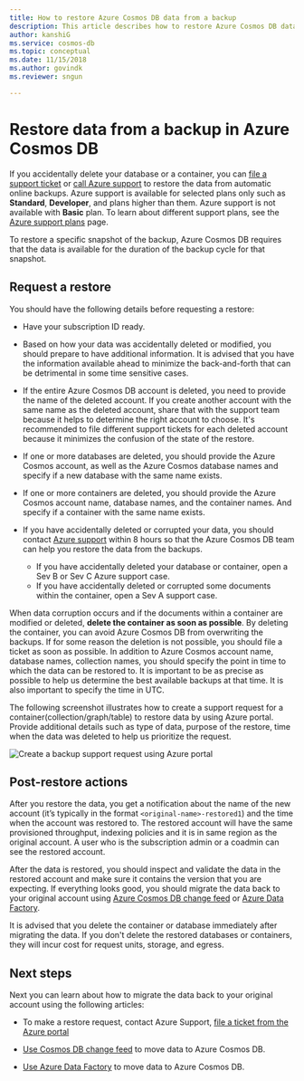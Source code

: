 ```yaml
---
title: How to restore Azure Cosmos DB data from a backup
description: This article describes how to restore Azure Cosmos DB data from a backup, how to contact Azure support to restore data, steps to take after the data is restored. 
author: kanshiG
ms.service: cosmos-db
ms.topic: conceptual
ms.date: 11/15/2018
ms.author: govindk
ms.reviewer: sngun

---
```


# Restore data from a backup in Azure Cosmos DB 

If you accidentally delete your database or a container, you can [file a support ticket]( https://portal.azure.com/?#blade/Microsoft_Azure_Support/HelpAndSupportBlade) or [call Azure support]( https://azure.microsoft.com/support/options/) to restore the data from automatic online backups. Azure support is available for selected plans only such as **Standard**, **Developer**, and plans higher than them. Azure support is not available with **Basic** plan. To learn about different support plans, see the [Azure support plans](https://azure.microsoft.com/support/plans/) page. 

To restore a specific snapshot of the backup, Azure Cosmos DB requires that the data is available for the duration of the backup cycle for that snapshot.

## Request a restore

You should have the following details before requesting a restore:

* Have your subscription ID ready.

* Based on how your data was accidentally deleted or modified, you should prepare to have additional information. It is advised that you have the information available ahead to minimize the back-and-forth that can be detrimental in some time sensitive cases.

* If the entire Azure Cosmos DB account is deleted, you need to provide the name of the deleted account. If you create another account with the same name as the deleted account, share that with the support team because it helps to determine the right account to choose. It's recommended to file different support tickets for each deleted account because it minimizes the confusion of the state of the restore.

* If one or more databases are deleted, you should provide the Azure Cosmos account, as well as the Azure Cosmos database names and specify if a new database with the same name exists.

* If one or more containers are deleted, you should provide the Azure Cosmos account name, database names, and the container names. And specify if a container with the same name exists.

* If you have accidentally deleted or corrupted your data, you should contact [Azure support](https://azure.microsoft.com/support/options/) within 8 hours so that the Azure Cosmos DB team can help you restore the data from the backups.
  
  * If you have accidentally deleted your database or container, open a Sev B or Sev C Azure support case. 
  * If you have accidentally deleted or corrupted some documents within the container, open a Sev A support case. 

When data corruption occurs and if the documents within a container are modified or deleted, **delete the container as soon as possible**. By deleting the container, you can avoid Azure Cosmos DB from overwriting the backups. If for some reason the deletion is not possible, you should file a ticket as soon as possible. In addition to Azure Cosmos account name, database names, collection names, you should specify the point in time to which the data can be restored to. It is important to be as precise as possible to help us determine the best available backups at that time. It is also important to specify the time in UTC. 

The following screenshot illustrates how to create a support request for a container(collection/graph/table) to restore data by using Azure portal. Provide additional details such as type of data, purpose of the restore, time when the data was deleted to help us prioritize the request.

![Create a backup support request using Azure portal](./media/how-to-backup-and-restore/backup-support-request-portal.png)

## Post-restore actions

After you restore the data, you get a notification about the name of the new account (it’s typically in the format `<original-name>-restored1`) and the time when the account was restored to. The restored account will have the same provisioned throughput, indexing policies and it is in same region as the original account. A user who is the subscription admin or a coadmin can see the restored account.

After the data is restored, you should inspect and validate the data in the restored account and make sure it contains the version that you are expecting. If everything looks good, you should migrate the data back to your original account using [Azure Cosmos DB change feed](change-feed.md) or [Azure Data Factory](../data-factory/connector-azure-cosmos-db.md).

It is advised that you delete the container or database immediately after migrating the data. If you don't delete the restored databases or containers, they will incur cost for request units, storage, and egress.

## Next steps

Next you can learn about how to migrate the data back to your original account using the following articles:

* To make a restore request, contact Azure Support, [file a ticket from the Azure portal](https://portal.azure.com/?#blade/Microsoft_Azure_Support/HelpAndSupportBlade)
* [Use Cosmos DB change feed](change-feed.md) to move data to Azure Cosmos DB.

* [Use Azure Data Factory](../data-factory/connector-azure-cosmos-db.md) to move data to Azure Cosmos DB.
